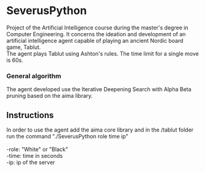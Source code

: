 # SeverusPython
Project of the Artificial Intelligence course during the master's degree in Computer Engineering.
It concerns the ideation and development of an artificial intelligence agent capable of playing an ancient Nordic board game, Tablut.</br>
The agent plays Tablut using Ashton's rules. The time limit for a single move is 60s.

### General algorithm

The agent developed use the Iterative Deepening Search with Alpha Beta pruning based on the aima library.


## Instructions
In order to use the agent add the aima core library and in the /tablut folder run the command "./SeverusPython role time ip"
</br></br>
-role: "White" or "Black" </br>
-time: time in seconds </br>
-ip: ip of the server

